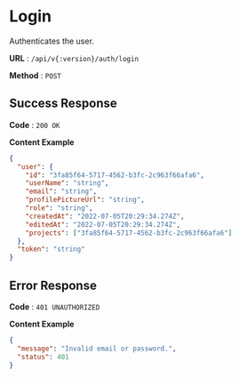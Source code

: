 # Login

Authenticates the user.

**URL** : `/api/v{:version}/auth/login`

**Method** : `POST`

## Success Response

**Code** : `200 OK`

**Content Example**

```json
{
  "user": {
    "id": "3fa85f64-5717-4562-b3fc-2c963f66afa6",
    "userName": "string",
    "email": "string",
    "profilePictureUrl": "string",
    "role": "string",
    "createdAt": "2022-07-05T20:29:34.274Z",
    "editedAt": "2022-07-05T20:29:34.274Z",
    "projects": ["3fa85f64-5717-4562-b3fc-2c963f66afa6"]
  },
  "token": "string"
}
```

## Error Response

**Code** : `401 UNAUTHORIZED`

**Content Example**

```json
{
  "message": "Invalid email or password.",
  "status": 401
}
```
